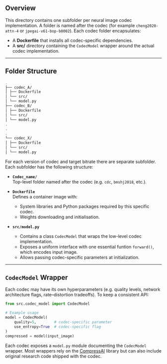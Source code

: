 ## Overview

This directory contains one subfolder per neural image codec implementation. A folder is named after the codec (for example `cheng2020-attn-4` or `jpegai-v61-bop-b0002`). Each codec folder encapsulates:

- A **Dockerfile** that installs all codec-specific dependencies.
- A **src/** directory containing the `CodecModel` wrapper around the actual codec implementation.

---

## Folder Structure

```bash
.
├── codec_A/
│ ├── Dockerfile
│ └── src/
│ └── model.py
├── codec_B/
│ ├── Dockerfile
│ └── src/
│ └── model.py
.
.
.
└── codec_X/
│ ├── Dockerfile
│ └── src/
│ └── model.py
```

For each version of codec and target bitrate there are separate subfolder. Each subfolder has the following structure:
- **`Codec_name/`**  
  Top-level folder named after the codec (e.g. `cdc`, `bmshj2018`, etc.).

- **`Dockerfile`**  
  Defines a container image with:
  - System libraries and Python packages required by this specific codec.
  - Weights downloading and initialisation.

- **`src/model.py`**  
  - Contains a class `CodecModel` that wraps the low-level codec implementation.
  - Exposes a uniform interface with one essential funtion `forward()`, which encodes input image.
  - Allows passing codec-specific parameters at initialization.

---

## `CodecModel` Wrapper

Each codec may have its own hyperparameters (e.g. quality levels, network architecture flags, rate–distortion tradeoffs). To keep a consistent API:

```python
from src.codec_model import CodecModel

# Example usage
model = CodecModel(
    quality=5,        # codec-specific parameter
    use_entropy=True  # codec-specific flag
)
compressed = model(input_image)
```

Each codec exposes a `model.py` module documenting the `CodecModel` wrapper.  Most wrappers rely on the [CompressAI](https://github.com/InterDigitalInc/CompressAI) library but can also include original research code shipped with the codec.
